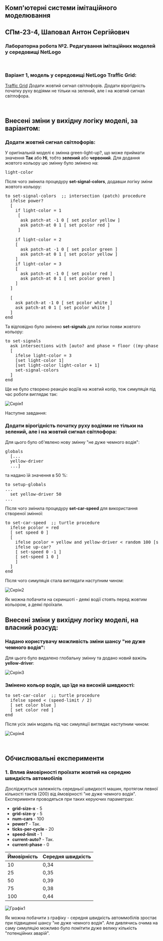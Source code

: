 ## Комп'ютерні системи імітаційного моделювання
## СПм-23-4, **Шаповал Антон Сергійович**
### Лабораторна робота №**2**. Редагування імітаційних моделей у середовищі NetLogo

<br>

### Варіант 1, модель у середовищі NetLogo Traffic Grid:
[Traffic Grid](http://www.netlogoweb.org/launch#http://www.netlogoweb.org/assets/modelslib/Sample%20Models/Social%20Science/Traffic%20Grid.nlogo)
Додати жовтий сигнал світлофорів. Додати вірогідність початку руху водіями не тільки на зелений, але і на жовтий сигнал світлофора.

<br>

## Внесені зміни у вихідну логіку моделі, за варіантом:
### Додати жовтий сигнал світлофорів:
У оригінальній моделі є змінна green-light-up?, що може приймати значення **Так** або **Ні**, тобто **зелений** або **червоний**. Для додання жовтого кольору цю змінну було змінено на:
<pre>
light-color
</pre>
Після чого змінила процедуру **set-signal-colors**, додавши логіку зміни жовтого кольору:
<pre>
to set-signal-colors  ;; intersection (patch) procedure
  ifelse power?
  [ 
    if light-color = 1
     [
      ask patch-at -1 0 [ set pcolor yellow ]
      ask patch-at 0 1 [ set pcolor red ]
     ]
    
    if light-color = 2
    [
      ask patch-at -1 0 [ set pcolor green ]
      ask patch-at 0 1 [ set pcolor yellow ]
    ]
    if light-color = 3
    [
      ask patch-at -1 0 [ set pcolor red ]
      ask patch-at 0 1 [ set pcolor green ]
    ]
  ]
  
  [
    ask patch-at -1 0 [ set pcolor white ]
    ask patch-at 0 1 [ set pcolor white ]
  ]
end
</pre>

Та відповідно було змінено **set-signals** для логіки появи жовтого кольору:
<pre>
to set-signals
  ask intersections with [auto? and phase = floor ((my-phase * ticks-per-cycle) / 100)]
  [
    ifelse light-color = 3
    [set light-color 1]
    [set light-color light-color + 1]
    set-signal-colors
  ]
end
</pre>

Ще не було створено реакцію водіїв на жовтий колір, тож симуляція під час роботи виглядає так:

![Скрін1](1.png)

Наступне завдання:
### Додати вірогідність початку руху водіями не тільки на зелений, але і на жовтий сигнал світлофора:
Для цього було об'явлено нову змінну "не дуже чемного водія":
<pre>
globals
  [...
  yellow-driver
  ...]
</pre>
та надано їй значення в 50 %:

<pre>
to setup-globals
...
  set yellow-driver 50
...
</pre>

Після чого змінила процедуру **set-car-speed** для використання створеної змінної:
<pre>
to set-car-speed  ;; turtle procedure
  ifelse pcolor = red 
  [ set speed 0 ]
  [
    ifelse pcolor = yellow and yellow-driver < random 100 [set speed 0] [
    ifelse up-car?
    [ set-speed 0 -1 ]
    [ set-speed 1 0 ]
    ]
  ]
end
</pre>
Після чого симуляція стала виглядати наступним чином:

![Скрін2](2.png)

Як можна побачити на скриншоті - деякі водії стоять перед жовтим кольором, а деякі проїхали.

## Внесені зміни у вихідну логіку моделі, на власний розсуд:
### Надано користувачу можливість зміни шансу "не дуже чемного водія":
Для цього було видалено глобальну змінну та додано новий важіль **yellow-driver**:

![Скрін3](3.png)

### Змінено кольор водія, що їде на високій шивдкості:
<pre>
to set-car-color  ;; turtle procedure
  ifelse speed < (speed-limit / 2)
  [ set color blue ]
  [ set color red ]
end
</pre>

Після усіх змін модель під час симуляції виглядає наступним чином:

![Скрін4](4.png)

<br>

## Обчислювальні експерименти
### 1. Вплив ймовірності проїхати жовтий на середню швидкість автомобілів
Досліджується залежність середньої швидкості машин, протягом певної кількості тактів (200) від ймовірності "не дуже чемного водія".
Експерименти проводяться при таких керуючих параметрах:
- **grid-size-x** - 5
- **grid-size-y** - 5
- **num-cars** - 100
- **power?** - Так.
- **ticks-per-cycle** - 20
- **speed-limit** - 1
- **current-auto?** - Так.
- **current-phase** - 0

<table>
<thead>
<tr><th>Ймовірність</th><th>Середня швидкість</th></tr>
</thead>
<tbody>
<tr><td>10</td><td>0,34</td></tr>
<tr><td>25</td><td>0,35</td></tr>
<tr><td>50</td><td>0,39</td></tr>
<tr><td>75</td><td>0,38</td></tr>
<tr><td>100</td><td>0,44</td></tr>
</tbody>
</table>

![Графік1](5.png)

Як можна побачити з графіку - середня швидкість автоммобілів зростає при підвищенні шансу "не дуже чемного водія". Але дивлячись очима на саму симуляцію можливо було помітити дуже велику кількість "потенційних аварій".
